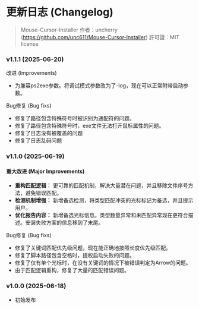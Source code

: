 # 更新日志 (Changelog)

> Mouse-Cursor-Installer
> 作者：uncherry (https://github.com/unc611/Mouse-Cursor-Installer)
> 許可證：MIT license

### v1.1.1 (2025-06-20)

改进 (Improvements)

  - 为兼容ps2exe参数。将调试模式参数改为了-log，现在可以正常附带启动参数。

Bug修复 (Bug fixs)

  - 修复了路径包含特殊符号时被识别为通配符的问题。
  - 修复了路径包含特殊符号时，exe文件无法打开鼠标属性的问题。
  - 修复了日志没有被覆盖的问题
  - 修复了日志乱码问题

### v1.1.0 (2025-06-19)

#### 重大改进 (Major Improvements)

  - **重构匹配逻辑：** 更可靠的匹配机制，解决大量潜在问题，并且移除文件序号方法，避免错误匹配。
  - **检测机制增强：** 新增备选检测，将类型匹配冲突的光标标记为备选，并且提示用户。
  - **优化报告内容：** 新增备选光标信息。类型数量异常和未匹配异常现在更符合描述。安装失败方案的信息移到了末尾。

Bug修复 (Bug fixs)

  - 修复了关键词匹配优先级问题，现在能正确地按照长度优先级匹配。
  - 修复了脚本路径包含空格时，提权启动失败的问题。
  - 修复了仅有单个光标时，在没有关键词的情况下被错误判定为Arrow的问题。
  - 由于匹配逻辑重构，修复了大量的匹配错误问题。

### v1.0.0 (2025-06-18)

  - 初始发布
